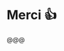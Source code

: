 
<!-- .slide: data-state="background-light" data-background="images/beachy-head.jpg" -->

# Merci 👍

@@@


<!-- .slide: data-background="images/beachy-head.jpg" -->
